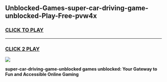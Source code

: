 
## Unblocked-Games-super-car-driving-game-unblocked-Play-Free-pvw4x
<h3>
<a href="https://premium76.site?title=super-car-driving-game-unblocked&ref=10A">CLICK TO PLAY</a></h3>
<hr>

<h3>
<a href="https://premium76.site?title=super-car-driving-game-unblocked&ref=10A">CLICK 2 PLAY</a>
  
</h3>

<a href="https://premium76.site?title=super-car-driving-game-unblocked&ref=10A"><img src="https://clearcache.store/games.png"></a>


**super-car-driving-game-unblocked games unblocked: Your Gateway to Fun and Accessible Online Gaming**

